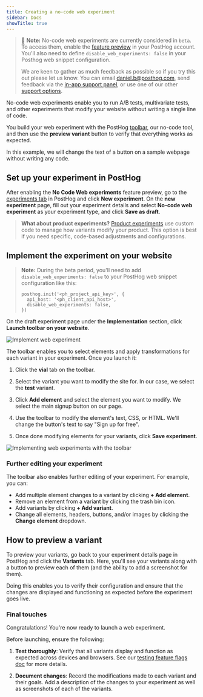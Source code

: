```yaml
---
title: Creating a no-code web experiment
sidebar: Docs
showTitle: true
---
```


> 🚧 **Note:** No-code web experiments are currently considered in `beta`. To access them, enable the [feature preview](https://us.posthog.com#panel=feature-previews) in your PostHog account. You'll also need to define `disable_web_experiments: false` in your Posthog web snippet configuration. 
>
> We are keen to gather as much feedback as possible so if you try this out please let us know. You can email [daniel.b@posthog.com](mailto:daniel.b@posthog.com), send feedback via the [in-app support panel](https://us.posthog.com#panel=support%3Afeedback%3Aexperiments%3Alow), or use one of our other [support options](/docs/support-options).

No-code web experiments enable you to run A/B tests, multivariate tests, and other experiments that modify your website without writing a single line of code.

You build your web experiment with the PostHog [toolbar](/docs/toolbar), our no-code tool, and then use the **preview variant** button to verify that everything works as expected.

In this example, we will change the text of a button on a sample webpage without writing any code.

## Set up your experiment in PostHog

After enabling the **No Code Web experiments** feature preview, go to the [experiments tab](https://us.posthog.com/experiments) in PostHog and click **New experiment**. On the **new experiment** page, fill out your experiment details and select **No-code web experiment** as your experiment type, and click **Save as draft**.

<ProductScreenshot
    imageLight="https://res.cloudinary.com/dmukukwp6/image/upload/Clean_Shot_2025_01_16_at_13_47_05_2x_b727914878.png"
    imageDark="https://res.cloudinary.com/dmukukwp6/image/upload/Clean_Shot_2025_01_16_at_13_46_40_2x_3d54ac114d.png"
    alt="Experiment in PostHog"
    classes="rounded"
/>

> **What about product experiments?** [Product experiments](/docs/experiments/creating-an-experiment) use custom code to manage how variants modify your product. This option is best if you need specific, code-based adjustments and configurations.

## Implement the experiment on your website

> **Note:** During the beta period, you'll need to add `disable_web_experiments: false` to your PostHog web snippet configuration like this:
>
> ```js-web
> posthog.init('<ph_project_api_key>', {
>   api_host: '<ph_client_api_host>',
>   disable_web_experiments: false,
> })
> ```

On the draft experiment page under the **Implementation** section, click **Launch toolbar on your website**.

![Implement web experiment](https://res.cloudinary.com/dmukukwp6/image/upload/web_exp_implementation_ddd1848103.png)

The toolbar enables you to select elements and apply transformations for each variant in your experiment. Once you launch it:

1. Click the **vial** tab on the toolbar.

2. Select the variant you want to modify the site for. In our case, we select the **test** variant.

3. Click **Add element** and select the element you want to modify. We select the main signup button on our page.

4. Use the toolbar to modify the element's text, CSS, or HTML. We'll change the button's text to say "Sign up for free".

5. Once done modifying elements for your variants, click **Save experiment**.

![Implementing web experiments with the toolbar](https://res.cloudinary.com/dmukukwp6/image/upload/Clean_Shot_2025_01_16_at_13_56_01_2x_aff05d4224.png)

### Further editing your experiment

The toolbar also enables further editing of your experiment. For example, you can:

- Add multiple element changes to a variant by clicking **+ Add element**.
- Remove an element from a variant by clicking the trash bin icon.
- Add variants by clicking **+ Add variant**.
- Change all elements, headers, buttons, and/or images by clicking the **Change element** dropdown.

## How to preview a variant

To preview your variants, go back to your experiment details page in PostHog and click the **Variants** tab. Here, you'll see your variants along with a button to preview each of them (and the ability to add a screenshot for them).

<ProductScreenshot
  imageLight="https://res.cloudinary.com/dmukukwp6/image/upload/Clean_Shot_2025_01_16_at_14_06_28_2x_1ca848f7ca.png"
  imageDark="https://res.cloudinary.com/dmukukwp6/image/upload/Clean_Shot_2025_01_16_at_14_06_40_2x_8acab7c726.png"
  alt="Preview variants in PostHog"
  classes="rounded"
/>

Doing this enables you to verify their configuration and ensure that the changes are displayed and functioning as expected before the experiment goes live. 

### Final touches

Congratulations! You're now ready to launch a web experiment.

Before launching, ensure the following:

1. **Test thoroughly**: Verify that all variants display and function as expected across devices and browsers. See our [testing feature flags doc](/docs/feature-flags/testing) for more details.

2. **Document changes**: Record the modifications made to each variant and their goals. Add a description of the changes to your experiment as well as screenshots of each of the variants. 
